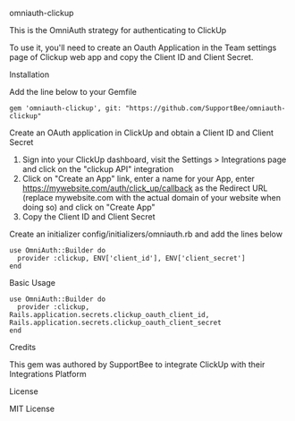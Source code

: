 omniauth-clickup

This is the OmniAuth strategy for authenticating to ClickUp

To use it, you'll need to create an Oauth Application in the Team settings page of Clickup web app and copy the Client ID and Client Secret.

Installation

Add the line below to your Gemfile

    gem 'omniauth-clickup', git: "https://github.com/SupportBee/omniauth-clickup"

Create an OAuth application in ClickUp and obtain a Client ID and Client Secret

1. Sign into your ClickUp dashboard, visit the Settings > Integrations page and click on the "clickup API" integration
2. Click on "Create an App" link, enter a name for your App, enter https://mywebsite.com/auth/click_up/callback as the Redirect URL (replace mywebsite.com with the actual domain of your website when doing so) and click on "Create App"
3. Copy the Client ID and Client Secret

Create an initializer config/initializers/omniauth.rb and add the lines below

    use OmniAuth::Builder do
      provider :clickup, ENV['client_id'], ENV['client_secret']
    end

Basic Usage

    use OmniAuth::Builder do
      provider :clickup, Rails.application.secrets.clickup_oauth_client_id, Rails.application.secrets.clickup_oauth_client_secret
    end

Credits

This gem was authored by SupportBee to integrate ClickUp with their Integrations Platform

License

MIT License
